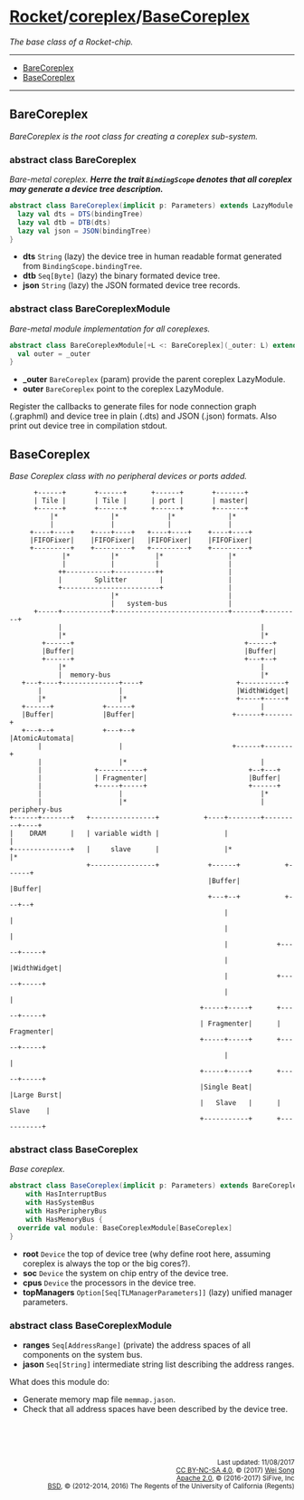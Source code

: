 [Rocket](../Readme.md)/[coreplex](../coreplex.md)/[BaseCoreplex](https://github.com/freechipsproject/rocket-chip/blob/master/src/main/scala/coreplex/BaseCoreplex.scala)
========================
*The base class of a Rocket-chip.*

**********************

+ [BareCoreplex](#barecoreplex)
+ [BaseCoreplex](#basecoreplex)

**********************


## BareCoreplex
*BareCoreplex is the root class for creating a coreplex sub-system.*

### abstract class BareCoreplex
*Bare-metal coreplex.*
**_Herre the trait `BindingScope` denotes that all coreplex may generate a device tree description._**

~~~scala
abstract class BareCoreplex(implicit p: Parameters) extends LazyModule with BindingScope {
  lazy val dts = DTS(bindingTree)
  lazy val dtb = DTB(dts)
  lazy val json = JSON(bindingTree)
}
~~~

+ **dts** `String` (lazy) the device tree in human readable format generated from `BindingScope.bindingTree`.
+ **dtb** `Seq[Byte]` (lazy) the binary formated device tree.
+ **json** `String` (lazy) the JSON formated device tree records.

### abstract class BareCoreplexModule
*Bare-metal module implementation for all coreplexes.*

~~~scala
abstract class BareCoreplexModule[+L <: BareCoreplex](_outer: L) extends LazyMultiIOModuleImp(_outer) {
  val outer = _outer
}
~~~

+ **\_outer** `BareCoreplex` (param) provide the parent coreplex LazyModule.
+ **outer** `BareCoreplex` point to the coreplex LazyModule.

Register the callbacks to generate files for node connection graph (.graphml) and device tree in plain (.dts) and JSON (.json) formats.
Also print out device tree in compilation stdout.

## BaseCoreplex
*Base Coreplex class with no peripheral devices or ports added.*

~~~
      +------+       +------+      +------+       +-------+
      | Tile |       | Tile |      | port |       | master|
      +------+       +------+      +------+       +-------+
          |*             |*            |*             |*
          |              |             |              |
     +----+----+    +----+----+   +----+----+    +----+----+
     |FIFOFixer|    |FIFOFixer|   |FIFOFixer|    |FIFOFixer|
     +---------+    +---------+   +---------+    +---------+
             |*          |*         |*                |*
             |           |          |                 |
            ++-----------+----------++                |
            |        Splitter        |                |
            +------------------------+                |
                         |*                           |
                         |   system-bus               |
      +-----+------------+----------------------------+-------+---------+
            |                                                 |
            |*                                                |*
        +------+                                          +------+
        |Buffer|                                          |Buffer|
        +------+                                          +---+--+
            |*                                                |
            |  memory-bus                                     |*
   +---+----+--------------+----+                       +-----------+
       |                   |                            |WidthWidget|
       |*                  |*                           +-----+-----+
   +------+            +------+                               |
   |Buffer|            |Buffer|                        +------+-------+
   +---+--+            +---+--+                        |AtomicAutomata|
       |                   |                           +------+-------+
       |                   |*                                 |
       |             +-----------+                         +--+---+
       |             | Fragmenter|                         |Buffer|
       |             +-----+-----+                         +------+
       |                   |                                  |*
       |                   |*                                 |  periphery-bus
+------+-------+   +----------------+           +----+--------+---------+----+
|    DRAM      |   | variable width |                |                  |
+--------------+   |     slave      |                |*                 |*
                   +----------------+            +------+           +------+
                                                 |Buffer|           |Buffer|
                                                 +---+--+           +---+--+
                                                     |                  |
                                                     |                  |
                                                     |            +-----+-----+
                                                     |            |WidthWidget|
                                                     |            +-----+-----+
                                                     |                  |
                                               +-----+-----+      +-----+-----+
                                               | Fragmenter|      | Fragmenter|
                                               +-----+-----+      +-----+-----+
                                                     |                  |
                                               +-----+-----+      +-----+-----+
                                               |Single Beat|      |Large Burst|
                                               |   Slave   |      |  Slave    |
                                               +-----------+      +-----------+
~~~


### abstract class BaseCoreplex
*Base coreplex.*

~~~scala
abstract class BaseCoreplex(implicit p: Parameters) extends BareCoreplex
    with HasInterruptBus
    with HasSystemBus
    with HasPeripheryBus
    with HasMemoryBus {
  override val module: BaseCoreplexModule[BaseCoreplex]
}
~~~

+ **root** `Device` the top of device tree (why define root here, assuming coreplex is always the top or the big cores?).
+ **soc** `Device` the system on chip entry of the device tree.
+ **cpus** `Device` the processors in the device tree.
+ **topManagers** `Option[Seq[TLManagerParameters]]` (lazy) unified manager parameters.

### abstract class BaseCoreplexModule

+ **ranges** `Seq[AddressRange]` (private) the address spaces of all components on the system bus.
+ **jason** `Seq[String]` intermediate string list describing the address ranges.

What does this module do:
- Generate memory map file `memmap.jason`.
- Check that all address spaces have been described by the device tree.

<br><br><br><p align="right">
<sub>
Last updated: 11/08/2017<br>
[CC BY-NC-SA 4.0](https://creativecommons.org/licenses/by-nc-sa/4.0/), &copy; (2017) [Wei Song](mailto:wsong83@gmail.com)<br>
[Apache 2.0](https://github.com/freechipsproject/rocket-chip/blob/master/LICENSE.SiFive), &copy; (2016-2017) SiFive, Inc<br>
[BSD](https://github.com/freechipsproject/rocket-chip/blob/master/LICENSE.Berkeley), &copy; (2012-2014, 2016) The Regents of the University of California (Regents)
</sub>
</p>

